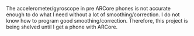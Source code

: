 The accelerometer/gyroscope in pre ARCore phones is not accurate enough to do what I need without a lot of smoothing/correction. I do not know how to program good smoothing/correction. Therefore, this project is being shelved until I get a phone with ARCore.

